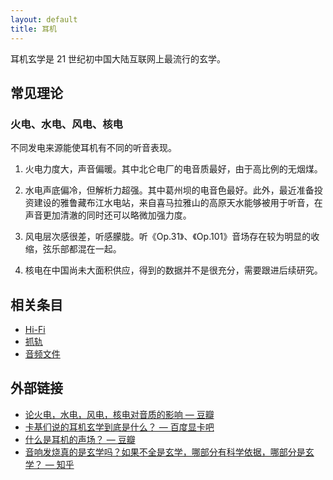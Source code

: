 ```yaml
---
layout: default
title: 耳机
---
```


耳机玄学是 21 世纪初中国大陆互联网上最流行的玄学。

## 常见理论

### 火电、水电、风电、核电

不同发电来源能使耳机有不同的听音表现。

1. 火电力度大，声音偏暖。其中北仑电厂的电音质最好，由于高比例的无烟煤。

2. 水电声底偏冷，但解析力超强。其中葛州坝的电音色最好。此外，最近准备投资建设的雅鲁藏布江水电站，来自喜马拉雅山的高原天水能够被用于听音，在声音更加清澈的同时还可以略微加强力度。

3. 风电层次感很差，听感朦胧。听《Op.31》、《Op.101》音场存在较为明显的收缩，弦乐部都混在一起。

4. 核电在中国尚未大面积供应，得到的数据并不是很充分，需要跟进后续研究。

## 相关条目

- [Hi-Fi](/wiki/Hi-Fi)
- [抓轨](/wiki/抓轨)
- [音频文件](/wiki/音频文件)

## 外部链接

- [论火电，水电，风电，核电对音质的影响 — 豆瓣](http://www.douban.com/note/213228320/)
- [卡基们说的耳机玄学到底是什么？ — 百度显卡吧](http://tieba.baidu.com/p/2650939173)
- [什么是耳机的声场？ — 豆瓣](http://site.douban.com/107298/widget/notes/275603/note/118007253/)
- [音响发烧真的是玄学吗？如果不全是玄学，哪部分有科学依据，哪部分是玄学？ — 知乎](http://www.zhihu.com/question/20843784)
